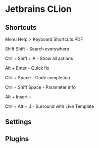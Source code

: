 # Jetbrains CLion

## Shortcuts

Menu Help > Keyboard Shortcuts.PDF

Shift Shift - Search everywhere

Ctrl + Shift + A - Show all actions

Alt + Enter - Quick fix

Ctrl + Space - Code completion

Ctrl + Shift Space - Parameter info

Alt + Insert - 
  


Ctrl + Alt + J - Surround with Live Template 


## Settings

## Plugins

